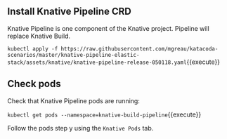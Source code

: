 ## Install Knative Pipeline CRD

Knative Pipeline is one component of the Knative project.
Pipeline will replace Knative Build.

`kubectl apply -f https://raw.githubusercontent.com/mgreau/katacoda-scenarios/master/knative-pipeline-elastic-stack/assets/knative/knative-pipeline-release-050118.yaml`{{execute}}

## Check pods

Check that Knative Pipeline pods are running:

`kubectl get pods --namespace=knative-build-pipeline`{{execute}}

Follow the pods step y using the `Knative Pods` tab.